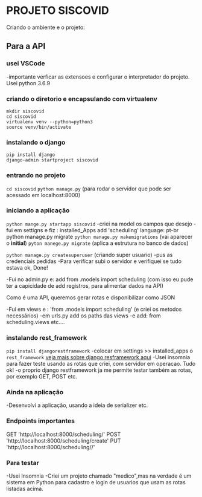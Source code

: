 # PROJETO SISCOVID
Criando o ambiente e o projeto:

## Para a API
### usei VSCode
-importante verficar as extensoes e configurar o interpretador do projeto. Usei python 3.6.9

### criando o diretorio e encapsulando com virtualenv
```
mkdir siscovid
cd siscovid
virtualenv venv --python=python3
source venv/bin/activate
```

### instalando o django
```
pip install django
django-admin startproject siscovid
```

### entrando no projeto
```cd siscovid```
```python manage.py```
(para rodar o servidor que pode ser acessado em localhost:8000)

### iniciando a aplicação
`python mange.py startapp siscovid`
-criei na model os campos que desejo
-fui em settigns e fiz :
			installed_Apps  add 'scheduling'
			language: pt-br
python manage.py migrate
`python manage.py makemigrations` (vai aparecer o __initial__)
`pyton manege.py migrate` (aplica a estrutura no banco de dados)

`python manage.py createsuperuser` (criando super usuario)
-pus as credenciais pedidas
-Para verificar subi o servidor e verifiquei se tudo estava ok, Done!

-Fui no admin.py e:
	 add from .models import scheduling
(com isso eu pude ter a capicidade de add registros, para alimentar dados na API)

Como é uma API, queremos gerar rotas e disponibilizar como JSON

-Fui em views e :
	'from .models import scheduling'
(e criei os metodos necessários)
-em urls.py add os paths das views
-e add: from scheduling.views etc....

### instalando rest_framework
`pip install djangorestframework`
-colocar em settings >> installed_apps o `rest_framework` 
[veja mais sobre django resframework aqui](https://www.django-rest-framework.org/)
-Usei insomnia para fazer teste usando as rotas que criei, com servidor em operacao. Tudo ok!
-o proprio django restframework ja me permite testar também as rotas, por exemplo GET, POST etc.

### Ainda na aplicação
-Desenvolvi a aplicação, usando a ideia de serializer etc. 


### Endpoints importantes

GET 'http://localhost:8000/scheduling/'
POST 'http://localhost:8000/scheduling/create'
PUT 'http://localhost:8000/scheduling/<id>/'
  
### Para testar
-Usei Insomnia
-Criei um projeto chamado "medico",mas na verdade é um sistema em Python para cadastro e login de usuarios que usam as rotas listadas acima.









